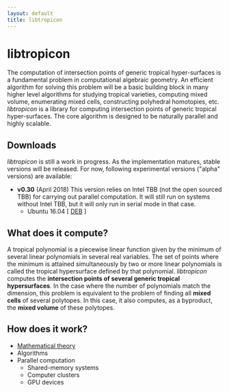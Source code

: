 ```yaml
---
layout: default
title: libtropicon
---
```


libtropicon
===========

The computation of intersection points of generic tropical hyper-surfaces is a
fundamental problem in computational algebraic geometry.
An efficient algorithm for solving this problem will be a basic building block
in many higher level algorithms for studying tropical varieties,
computing mixed volume, enumerating mixed cells, constructing polyhedral homotopies, etc.
_libtropicon_ is a library for computing intersection points of
generic tropical hyper-surfaces.
The core algorithm is designed to be naturally parallel and highly scalable.

Downloads
-------------------------------------------------------------------------------

_libtropicon_ is still a work in progress.
As the implementation matures, stable versions will be released.
For now, following experimental versions ("alpha" versions) are available: 

- __v0.30__ (April 2018)
    This version relies on Intel TBB (not the open sourced TBB) for 
    carrying out parallel computation.
    It will still run on systems without Intel TBB,
    but it will only run in serial mode in that case.
    - Ubuntu 16.04 [ [DEB](tropicon-0.3.0-Linux.deb) ]

What does it compute?
-------------------------------------------------------------------------------

A tropical polynomial is a piecewise linear function given by the
minimum of several linear polynomials in several real variables.
The set of points where the minimum is attained simultaneously by
two or more linear polynomials is called the tropical hypersurface 
defined by that polynomial.
_libtropicon_ computes the 
__intersection points of several generic tropical hypersurfaces__.
In the case where the number of polynomials match the dimension,
this problem is equivalent to the problem of finding all 
__mixed cells__ of several polytopes.
In this case, it also computes, as a byproduct, 
the __mixed volume__ of these polytopes.

How does it work?
-------------------------------------------------------------------------------

- [Mathematical theory](theory/)
- Algorithms
- Parallel computation
    - Shared-memory systems
    - Computer clusters
    - GPU devices
